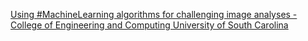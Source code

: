 [Using #MachineLearning algorithms for challenging image analyses - College of Engineering and Computing   University of South Carolina](https://qi.tc/qi/113051)